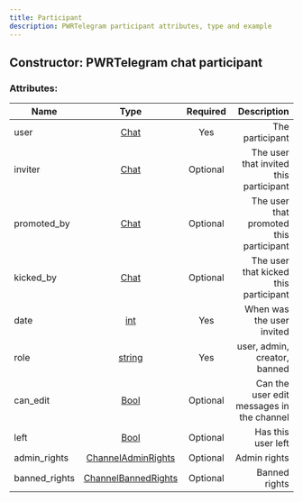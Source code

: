 ```yaml
---
title: Participant
description: PWRTelegram participant attributes, type and example
---
```

## Constructor: PWRTelegram chat participant  



### Attributes:

| Name     |    Type       | Required | Description|
|----------|:-------------:|:--------:|-----------:|
|user|[Chat](Chat.md) | Yes| The participant|
|inviter|[Chat](Chat.md) | Optional|The user that invited this participant|
|promoted_by|[Chat](Chat.md) | Optional|The user that promoted this participant|
|kicked_by|[Chat](Chat.md) | Optional|The user that kicked this participant|
|date|[int](API_docs/types/int.md) | Yes|When was the user invited|
|role|[string](API_docs/types/string.md) | Yes|user, admin, creator, banned|
|can_edit|[Bool](API_docs/types/Bool.md) | Optional|Can the user edit messages in the channel|
|left|[Bool](API_docs/types/Bool.md) | Optional|Has this user left|
|admin_rights|[ChannelAdminRights](API_docs/types/ChannelAdminRights.md) | Optional|Admin rights|
|banned_rights|[ChannelBannedRights](API_docs/types/ChannelBannedRights.md) | Optional|Banned rights|
